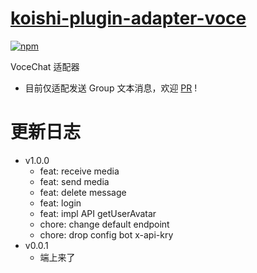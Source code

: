 # [koishi-plugin-adapter-voce](https://github.com/initialencounter/mykoishi/tree/neat/plugins/Adapter/adapter-voce)

[![npm](https://img.shields.io/npm/v/koishi-plugin-adapter-voce?style=flat-square)](https://www.npmjs.com/package/koishi-plugin-adapter-voce)

VoceChat 适配器

- 目前仅适配发送 Group 文本消息，欢迎 [PR](https://github.com/initialencounter/mykoishi/pulls) !

# 更新日志
- v1.0.0
    - feat: receive media
    - feat: send media
    - feat: delete message
    - feat: login
    - feat: impl API getUserAvatar 
    - chore: change default endpoint
    - chore: drop config bot x-api-kry
- v0.0.1
    - 端上来了